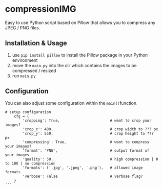 # compressionIMG

Easy to use Python script based on Pillow that allows you to compress any JPEG / PNG files.

## Installation & Usage 

1. use `pip install pillow` to install the Pillow package in your Python environment
2. move the `main.py` into the dir which contains the images to be compressed / resized
3. run `main.py`

## Configuration

You can also adjust some configuration within the `main()`function. 

```Pyhton
# setup configuration
    cfg = {
        'cropping': True,                       # want to crop your images?
        'crop_x': 400,                          # crop width to ??? px
        'crop_y': 550,                          # crop height to ??? px
        'compressing': True,                    # want to compress your images?
        'format': 'PNG',                        # output format of your images
        'quality': 50,                          # high compression | 0 to 100 | no compression
        'formats': ('.jpg', '.jpeg', '.png'),   # allowed image formats
        'verbose': False                        # verbose flag?
    }
´´´

